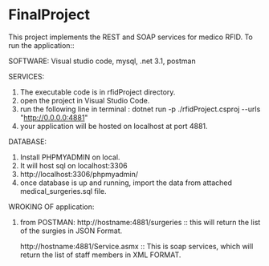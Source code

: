 # FinalProject

This project implements the REST and SOAP services for medico RFID.
To run the application::

SOFTWARE: Visual studio code, mysql, .net 3.1, postman

SERVICES:

1. The executable code is in rfidProject directory.
2. open the project in Visual Studio Code.
3. run the following line in terminal :
  dotnet run -p ./rfidProject.csproj --urls "http://0.0.0.0:4881"
4. your application will be hosted on localhost at port 4881.

DATABASE:

1. Install PHPMYADMIN on local.
2. It will host sql on localhost:3306
3. http://localhost:3306/phpmyadmin/
4. once database is up and running, import the data from attached medical_surgeries.sql file.

WROKING OF application:

1. from POSTMAN: 
   http://hostname:4881/surgeries :: this will return the list of the surgies in JSON Format.
   
   http://hostname:4881/Service.asmx :: This is soap services, which will return the list of staff members in XML FORMAT.
